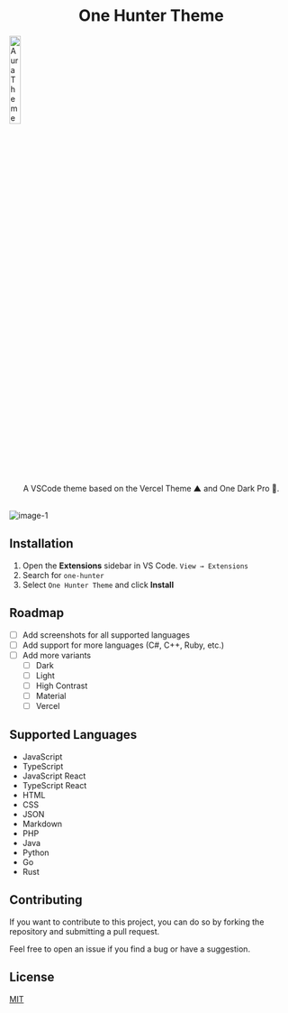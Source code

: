 <p align="center">
  <h1 align="center">One Hunter Theme</h1>
  <img src="https://raw.githubusercontent.com/Railly/one-hunter-vscode/main/logo.png" alt="Aura Theme" width="20%" />
</p>

<p align="center">
A VSCode theme based on the Vercel Theme ▲ and One Dark Pro 🎨.
  <br><br>
</p>

![image-1](https://raw.githubusercontent.com/Railly/one-hunter-vscode/main/screenshots/one-hunter-theme.png)

## Installation

1. Open the **Extensions** sidebar in VS Code. `View → Extensions`
2. Search for `one-hunter`
3. Select `One Hunter Theme` and click **Install**

## Roadmap

- [ ] Add screenshots for all supported languages
- [ ] Add support for more languages (C#, C++, Ruby, etc.)
- [ ] Add more variants
  - [ ] Dark
  - [ ] Light
  - [ ] High Contrast
  - [ ] Material
  - [ ] Vercel

## Supported Languages

- JavaScript
- TypeScript
- JavaScript React
- TypeScript React
- HTML
- CSS
- JSON
- Markdown
- PHP
- Java
- Python
- Go
- Rust

## Contributing

If you want to contribute to this project, you can do so by forking the repository and submitting a pull request.

Feel free to open an issue if you find a bug or have a suggestion.

## License

[MIT](https://github.com/Railly/one-hunter-vscode/blob/main/LICENSE)
